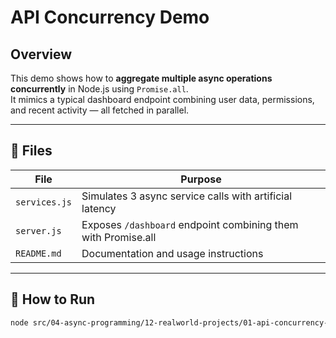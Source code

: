 # API Concurrency Demo

## Overview
This demo shows how to **aggregate multiple async operations concurrently** in Node.js using `Promise.all`.  
It mimics a typical dashboard endpoint combining user data, permissions, and recent activity — all fetched in parallel.

---

## 🔧 Files
| File | Purpose |
|------|----------|
| `services.js` | Simulates 3 async service calls with artificial latency |
| `server.js` | Exposes `/dashboard` endpoint combining them with Promise.all |
| `README.md` | Documentation and usage instructions |

---

## 🚀 How to Run
```bash
node src/04-async-programming/12-realworld-projects/01-api-concurrency-demo/server.js
```